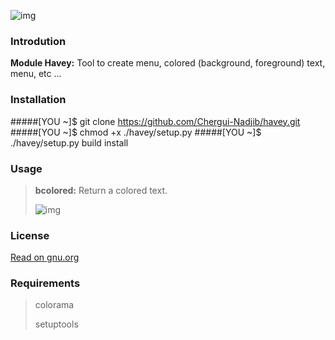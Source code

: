 ![img](https://lh3.googleusercontent.com/xhmVRBeBUWfEvt5TiZVPhJbyN-9DwLWcYZJVXE6DPdP-z-DW1i8kOXh3i57OEnm54FdvfXKmj8juid2ODu-kkLAGezGkVixrM648h_vG2ovZ4rHGZr9wWSXgIg2kfVoOG7wKTv4RcFKdhmkEUing6P90JpcZ6tb0bFnk6PdzQSEWBqtg8qZwW69ZHp5ESCilMcO-uzGBkagVpJ99802UbIh9PSPChOvmmiENGs38vO8CUC2cEBffoCJ-RfTpyx5zD6hF3ZwqBvcsNRC9-uy-tPmxQj8-4Cv1TD6BctPFSwhoohhD9NOta2bpLET5qEQ3w83jsdzCk8ZYfJuKf_kFtJVSP6aQMjUD8Rs0mIvQkqfK1eH5PxF1qiEmDAL4T27Wcf7Gr3XIImkmb3GU80Lfjir72KVpjvAUuDJ9i2W2MtInS_Fub4r3ERBXUdsvOIMkF4YOHNEptYj4klo9Oxlnk2vqXkZ543AYXfhszpKQELEahne9fipseagRjM1VgM4zwGq-o3aXdYY3BJFp9P6AvKAdq4IpKOHUaovj49Gse234FbVFb9GSLMebBaIRrOWUqdFBJDRbxqWdb1iQNkh3KA-GfuKS0K5eUNnPB6s4egqBVc904K4LCWeGOuLSLcHuCx0stE12hBpH6WvmI9qyX7sLwqFf7Cf_z-KD0mvVcQMnEjRBZnnLsiO-YLg=w1048-h288-no?authuser=0 "Logo")

### Introdution

__Module Havey:__ Tool to create menu, colored (background, foreground) text, menu, etc ...

### Installation

#####[YOU ~]$ git clone https://github.com/Chergui-Nadjib/havey.git
#####[YOU ~]$ chmod +x ./havey/setup.py
#####[YOU ~]$ ./havey/setup.py build install

### Usage

> __bcolored:__ Return a colored text.
>
> ![img](https://lh3.googleusercontent.com/toj_7Jb1TMa_ffE9c6VdMFQg6gWn3rOze3jsTjvpFx3WBmQgndthOmajjeI2KAVt9G9W3tIkYZS7sEWMQxCrXRSkCKP3eDpbxLcr6YA7o103k2xE3vlp0b47Sab0QG8T97xc7L7LZvW07vRI9e9snNnu97WlfwoDgp_2ETx1QnPoYKW5iiflNiFPaAUTjmQ13Uk35avK8oB2v4HlPmhyv0B2TwcgUdUtpUiXzNEKDHQY66w3nTNJPPSZO6x3BtqSys9twM5EpP-npwf5h760kYUgK6nA5NcFxUnU83sTHRIseAC9OmzAqgstPb80z2bO3dfp-p9c28_VZyS7MIPyTni-eTwM19HJV1CjJi7iPcZrkhnDt6tIMY2F_EXa74qPOPVcUO2_8qIY6XNT9qrH17uxYs9NcCNnFXfmJC9lWVPN4iocLUC-9dxccxrphI_o9fM1Ala7YjieiY8H0UdTvZFCn9aaZ5u7zvuiSt6GxAmrtpUhdc01WGYPiQ-JpnaFfFmQc2Eia3r-_ME7ZDVO9qwTnLm9_XVUjbwAZb5qDBCMk_7VkuSY4CGjZLTAZkpzEU2ek1sbG6WT7uCI0qFltNFNsi5kiKb_Wo2LSCqi7RWLLjLQNhLCijDUdDEFogcqw8Czk_xzPoeIGjuFebPPhk41ZY4g6TxcQpFYQVygXypjPRL0Cvmht3xiELg-=w643-h202-no?authuser=0)

### License

[Read on gnu.org](https://www.gnu.org/licenses/gpl-3.0.txt)

### Requirements
> colorama
>
> setuptools
